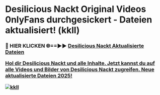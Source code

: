 # Desilicious Nackt Original Videos 0nlyFans durchgesickert - Dateien aktualisiert! (kkll)

<h3>🔴 HIER KLICKEN 🌐==►► <a href="https://tinyurl.com/h6vf6nb8" rel="nofollow">Desilicious Nackt Aktualisierte Dateien

Hol dir Desilicious Nackt und alle Inhalte. Jetzt kannst du auf alle Videos und Bilder von Desilicious Nackt zugreifen. Neue aktualisierte Dateien 2025!

[![kkll](https://i.imgur.com/sD4kR3V.gif)](https://tinyurl.com/h6vf6nb8)
